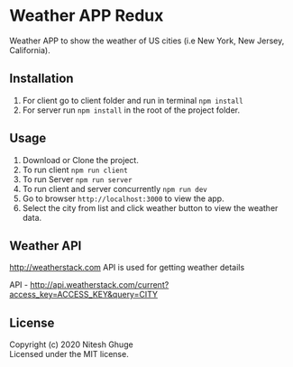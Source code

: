 # Weather APP Redux

Weather APP to show the weather of US cities (i.e New York, New Jersey, California).

## Installation

1. For client go to client folder and run in terminal ```npm install```
2. For server run ```npm install``` in the root of the project folder.


## Usage

1. Download or Clone the project. 
2. To run client ```npm run client```
3. To run Server ```npm run server```
4. To run client and server concurrently ```npm run dev```
5. Go to browser ```http://localhost:3000``` to view the app.
6. Select the city from list and click weather button to view the weather data.

## Weather API

http://weatherstack.com API is used for getting weather details

API - http://api.weatherstack.com/current?access_key=ACCESS_KEY&query=CITY

## License
Copyright (c) 2020 Nitesh Ghuge \
Licensed under the MIT license.